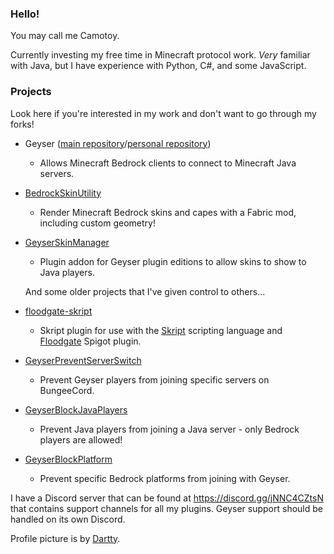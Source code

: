### Hello!

You may call me Camotoy.

Currently investing my free time in Minecraft protocol work. *Very* familiar with Java, but I have experience with Python, C#, and some JavaScript.

### Projects

Look here if you're interested in my work and don't want to go through my forks!

- Geyser ([main repository](https://github.com/GeyserMC/Geyser/)/[personal repository](https://github.com/Camotoy/Geyser/))
  - Allows Minecraft Bedrock clients to connect to Minecraft Java servers.
- [BedrockSkinUtility](https://github.com/Camotoy/BedrockSkinUtility)
  - Render Minecraft Bedrock skins and capes with a Fabric mod, including custom geometry!
- [GeyserSkinManager](https://github.com/Camotoy/GeyserSkinManager)
  - Plugin addon for Geyser plugin editions to allow skins to show to Java players. 
  
  And some older projects that I've given control to others...
  
- [floodgate-skript](https://github.com/Camotoy/floodgate-skript)
  - Skript plugin for use with the [Skript](https://github.com/SkriptLang/Skript) scripting language and [Floodgate](https://github.com/GeyserMC/Floodgate/) Spigot plugin.
- [GeyserPreventServerSwitch](https://github.com/Camotoy/GeyserPreventServerSwitch)
  - Prevent Geyser players from joining specific servers on BungeeCord.
- [GeyserBlockJavaPlayers](https://github.com/Camotoy/GeyserBlockJavaPlayers)
  - Prevent Java players from joining a Java server - only Bedrock players are allowed!
- [GeyserBlockPlatform](https://github.com/Camotoy/GeyserBlockPlatform)
  - Prevent specific Bedrock platforms from joining with Geyser.
  
I have a Discord server that can be found at https://discord.gg/jNNC4CZtsN that contains support channels for all my plugins. Geyser support should be handled on its own Discord.

Profile picture is by [Dartty](https://www.deviantart.com/dartty/art/Kanaya-364815353).

<!--
Well hello you special little source snooper. :eyes:

**DoctorMacc/DoctorMacc** is a ✨ _special_ ✨ repository because its `README.md` (this file) appears on your GitHub profile.

Here are some ideas to get you started:

- 🔭 I’m currently working on ...
- 🌱 I’m currently learning ...
- 👯 I’m looking to collaborate on ...
- 🤔 I’m looking for help with ...
- 💬 Ask me about ...
- 📫 How to reach me: ...
- 😄 Pronouns: ...
- ⚡ Fun fact: ...
-->
